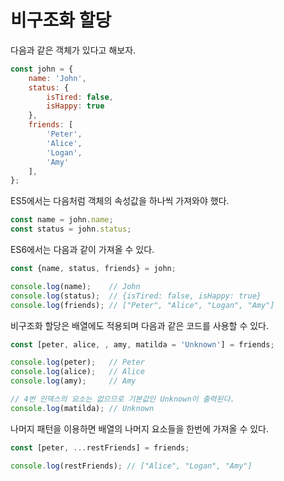 비구조화 할당
==

다음과 같은 객체가 있다고 해보자.
```js
const john = {
    name: 'John',
    status: {
        isTired: false,
        isHappy: true
    },
    friends: [
        'Peter',
        'Alice',
        'Logan',
        'Amy'
    ],
};
```

ES5에서는 다음처럼 객체의 속성값을 하나씩 가져와야 했다.

```js
const name = john.name;
const status = john.status;
```

ES6에서는 다음과 같이 가져올 수 있다.

```js
const {name, status, friends} = john;

console.log(name);    // John
console.log(status);  // {isTired: false, isHappy: true}
console.log(friends); // ["Peter", "Alice", "Logan", "Amy"]
```

비구조화 할당은 배열에도 적용되며 다음과 같은 코드를 사용할 수 있다.

```js
const [peter, alice, , amy, matilda = 'Unknown'] = friends;

console.log(peter);   // Peter
console.log(alice);   // Alice
console.log(amy);     // Amy

// 4번 인덱스의 요소는 없으므로 기본값인 Unknown이 출력된다.
console.log(matilda); // Unknown
```

나머지 패턴을 이용하면 배열의 나머지 요소들을 한번에 가져올 수 있다.
```js
const [peter, ...restFriends] = friends;

console.log(restFriends); // ["Alice", "Logan", "Amy"]
```
